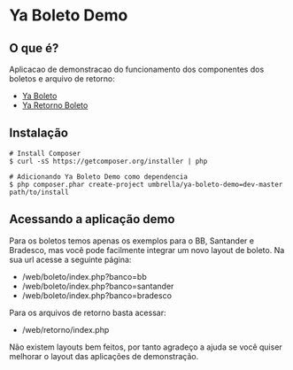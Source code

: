 Ya Boleto Demo
==============

O que é?
---
Aplicacao de demonstracao do funcionamento dos componentes dos boletos e arquivo de retorno:

* [Ya Boleto](https://github.com/umbrellaTech/ya-boleto-php)
* [Ya Retorno Boleto](https://github.com/umbrellaTech/ya-retorno-boleto)

Instalação
----------

```shell
# Install Composer
$ curl -sS https://getcomposer.org/installer | php

# Adicionando Ya Boleto Demo como dependencia
$ php composer.phar create-project umbrella/ya-boleto-demo=dev-master path/to/install
``` 

Acessando a aplicação demo
----------

Para os boletos temos apenas os exemplos para o BB, Santander e Bradesco, mas você pode facilmente integrar um novo layout de boleto.
Na sua url acesse a seguinte página:

* /web/boleto/index.php?banco=bb
* /web/boleto/index.php?banco=santander
* /web/boleto/index.php?banco=bradesco

Para os arquivos de retorno basta acessar:

* /web/retorno/index.php

Não existem layouts bem feitos, por tanto agradeço a ajuda se você quiser melhorar o layout das aplicações de demonstração.
